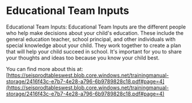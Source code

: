 # Educational Team Inputs
Educational Team Inputs: Educational Team Inputs are the different people who help make decisions about your child's education. These include the general education teacher, school principal, and other individuals with special knowledge about your child. They work together to create a plan that will help your child succeed in school. It's important for you to share your thoughts and ideas too because you know your child best.

You can find more about this at: [https://seisprodtableswest.blob.core.windows.net/trainingmanual-storage/2416f43c-e7b7-4e28-a796-6b9789828c18.pdf#page=4](https://seisprodtableswest.blob.core.windows.net/trainingmanual-storage/2416f43c-e7b7-4e28-a796-6b9789828c18.pdf#page=4)

